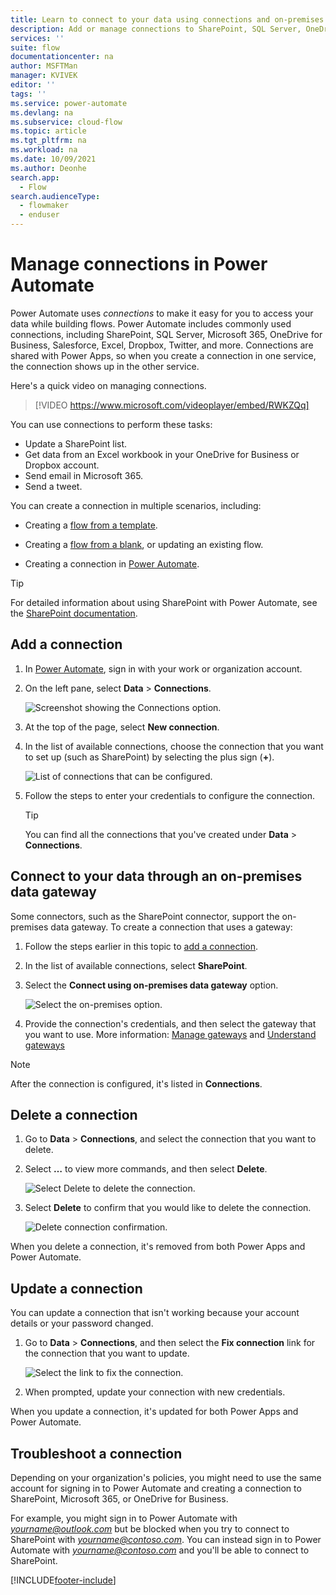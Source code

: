 ```yaml
---
title: Learn to connect to your data using connections and on-premises data gateways (contains video) | Microsoft Docs
description: Add or manage connections to SharePoint, SQL Server, OneDrive for Business, Salesforce, Microsoft 365, OneDrive, Dropbox, Twitter, Google Drive, and more
services: ''
suite: flow
documentationcenter: na
author: MSFTMan
manager: KVIVEK
editor: ''
tags: ''
ms.service: power-automate
ms.devlang: na
ms.subservice: cloud-flow
ms.topic: article
ms.tgt_pltfrm: na
ms.workload: na
ms.date: 10/09/2021
ms.author: Deonhe
search.app: 
  - Flow
search.audienceType: 
  - flowmaker
  - enduser
---
```

# Manage connections in Power Automate

Power Automate uses *connections* to make it easy for you to access your data while building flows. Power Automate includes commonly used connections, including SharePoint, SQL Server, Microsoft 365, OneDrive for Business, Salesforce, Excel, Dropbox, Twitter, and more. Connections are shared with Power Apps, so when you create a connection in one service, the connection shows up in the other service.

Here's a quick video on managing connections.

> [!VIDEO https://www.microsoft.com/videoplayer/embed/RWKZQq]

You can use connections to perform these tasks:

- Update a SharePoint list.
- Get data from an Excel workbook in your OneDrive for Business or Dropbox account.
- Send email in Microsoft 365.
- Send a tweet.

You can create a connection in multiple scenarios, including:

- Creating a [flow from a template](./get-started-logic-template.md).

- Creating a [flow from a blank](./get-started-logic-flow.md), or updating an existing flow.

- Creating a connection in [Power Automate](https://flow.microsoft.com/).

>[!TIP]
> For detailed information about using SharePoint with Power Automate, see the [SharePoint documentation](/sharepoint/dev/business-apps/power-automate/sharepoint-connector-actions-triggers).

## Add a connection

1. In [Power Automate](https://flow.microsoft.com/), sign in with your work or organization account.

1. On the left pane, select **Data** > **Connections**.

   ![Screenshot showing the Connections option.](media/add-manage-connections/data-connections-link.png)

1. At the top of the page, select **New connection**.

1. In the list of available connections, choose the connection that you want to
    set up (such as SharePoint) by selecting the plus sign (**+**).

   ![List of connections that can be configured.](media/add-manage-connections/new-connections-list.png)

1. Follow the steps to enter your credentials to configure the connection.

   > [!TIP]
   > You can find all the connections that you've created under **Data** > **Connections**.

## Connect to your data through an on-premises data gateway

Some connectors, such as the SharePoint connector, support the on-premises data gateway. To create a connection that uses a gateway:

1. Follow the steps earlier in this topic to [add a connection](#add-a-connection).

1. In the list of available connections, select **SharePoint**.

1. Select the **Connect using on-premises data gateway** option.

   ![Select the on-premises option.](media/add-manage-connections/select-on-prem-option.png)

1. Provide the connection's credentials, and then select the gateway that you want to use. More information: [Manage gateways](./gateway-manage.md) and [Understand gateways](./gateway-reference.md)

> [!NOTE]
> After the connection is configured, it's listed in **Connections**.

## Delete a connection

1. Go to **Data** > **Connections**, and select the connection that you want to delete.

1. Select **…** to view more commands, and then select **Delete**.

   ![Select Delete to delete the connection.](media/add-manage-connections/delete-connection.png)

1. Select **Delete** to confirm that you would like to delete the connection.

   ![Delete connection confirmation.](media/add-manage-connections/delete-connection-confirmation.png)

When you delete a connection, it's removed from both Power Apps and Power Automate.

## Update a connection

You can update a connection that isn't working because your account details or your password changed.

1. Go to **Data** > **Connections**, and then select the **Fix connection** link for the connection that you want to update.

   ![Select the link to fix the connection.](media/add-manage-connections/fix-connection-link.png)

1. When prompted, update your connection with new credentials.

When you update a connection, it's updated for both Power Apps and Power Automate.

## Troubleshoot a connection

Depending on your organization's policies, you might need to use the same account for signing in to Power Automate and creating a connection to SharePoint, Microsoft 365, or OneDrive for Business.

For example, you might sign in to Power Automate with *yourname@outlook.com* but be blocked when you try to connect to SharePoint with *yourname@contoso.com*. You can instead sign in to Power Automate with *yourname@contoso.com* and you'll be able to connect to SharePoint.


[!INCLUDE[footer-include](includes/footer-banner.md)]